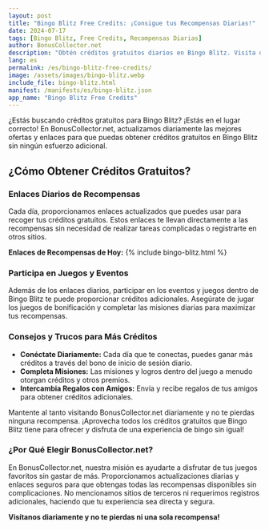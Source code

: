 ```yaml
---
layout: post
title: "Bingo Blitz Free Credits: ¡Consigue tus Recompensas Diarias!"
date: 2024-07-17
tags: [Bingo Blitz, Free Credits, Recompensas Diarias]
author: BonusCollector.net
description: "Obtén créditos gratuitos diarios en Bingo Blitz. Visita diariamente para las últimas recompensas."
lang: es
permalink: /es/bingo-blitz-free-credits/
image: /assets/images/bingo-blitz.webp
include_file: bingo-blitz.html
manifest: /manifests/es/bingo-blitz.json
app_name: "Bingo Blitz Free Credits"
---
```


¿Estás buscando créditos gratuitos para Bingo Blitz? ¡Estás en el lugar correcto! En BonusCollector.net, actualizamos diariamente las mejores ofertas y enlaces para que puedas obtener créditos gratuitos en Bingo Blitz sin ningún esfuerzo adicional.

## ¿Cómo Obtener Créditos Gratuitos?

### Enlaces Diarios de Recompensas

Cada día, proporcionamos enlaces actualizados que puedes usar para recoger tus créditos gratuitos. Estos enlaces te llevan directamente a las recompensas sin necesidad de realizar tareas complicadas o registrarte en otros sitios.

**Enlaces de Recompensas de Hoy:**
{% include bingo-blitz.html %}

### Participa en Juegos y Eventos

Además de los enlaces diarios, participar en los eventos y juegos dentro de Bingo Blitz te puede proporcionar créditos adicionales. Asegúrate de jugar los juegos de bonificación y completar las misiones diarias para maximizar tus recompensas.

### Consejos y Trucos para Más Créditos

- **Conéctate Diariamente:** Cada día que te conectas, puedes ganar más créditos a través del bono de inicio de sesión diario.
- **Completa Misiones:** Las misiones y logros dentro del juego a menudo otorgan créditos y otros premios.
- **Intercambia Regalos con Amigos:** Envía y recibe regalos de tus amigos para obtener créditos adicionales.

Mantente al tanto visitando BonusCollector.net diariamente y no te pierdas ninguna recompensa. ¡Aprovecha todos los créditos gratuitos que Bingo Blitz tiene para ofrecer y disfruta de una experiencia de bingo sin igual!

### ¿Por Qué Elegir BonusCollector.net?

En BonusCollector.net, nuestra misión es ayudarte a disfrutar de tus juegos favoritos sin gastar de más. Proporcionamos actualizaciones diarias y enlaces seguros para que obtengas todas las recompensas disponibles sin complicaciones. No mencionamos sitios de terceros ni requerimos registros adicionales, haciendo que tu experiencia sea directa y segura.

**Visítanos diariamente y no te pierdas ni una sola recompensa!**